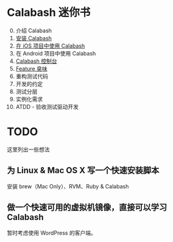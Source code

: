 # Calabash 迷你书

0. 介绍 Calabash
0. [安装 Calabash](manuscript/install-calabash.md)
0. [在 iOS 项目中使用 Calabash](manuscript/calabash-ios.md)
0. 在 Android 项目中使用 Calabash
0. [Calabash 控制台](manuscript/calabash-console.md)
0. [Feature 臭味](manuscript/featue-smells.md)
0. 重构测试代码
0. 开发的约定
0. 测试分层
0. 实例化需求
0. ATDD - 验收测试驱动开发

# TODO
这里列出一些想法

## 为 Linux & Mac OS X 写一个快速安装脚本
安装 brew（Mac Only）、RVM、Ruby & Calabash

## 做一个快速可用的虚拟机镜像，直接可以学习 Calabash
暂时考虑使用 WordPress 的客户端。
